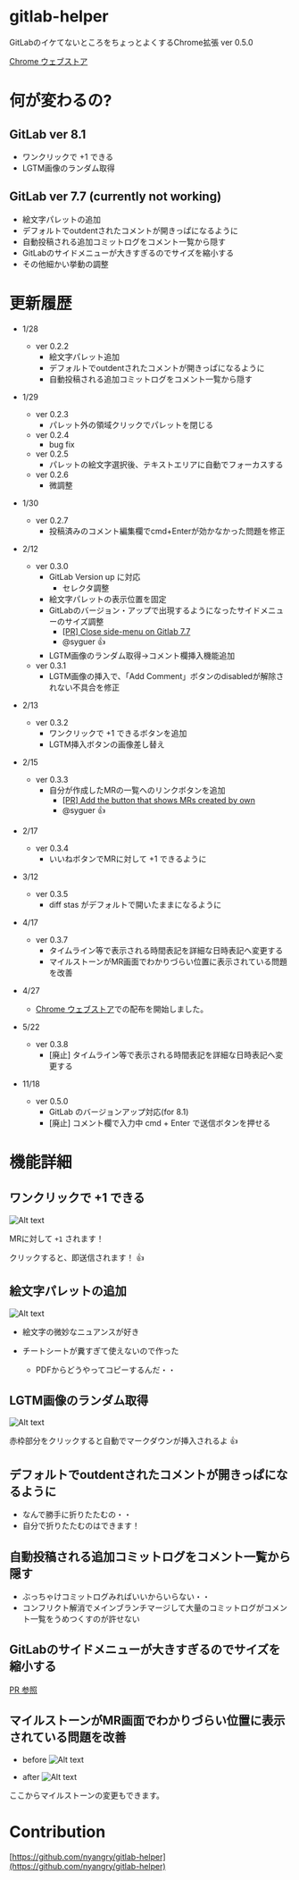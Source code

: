 gitlab-helper
=============


GitLabのイケてないところをちょっとよくするChrome拡張 ver 0.5.0

[Chrome ウェブストア](https://chrome.google.com/webstore/detail/gitlab-helper/llipkopkbbinmcoaecgnboheihnbpdkn)


# 何が変わるの?
## GitLab ver 8.1
- ワンクリックで +1 できる
- LGTM画像のランダム取得

## GitLab ver 7.7 (currently not working)
- 絵文字パレットの追加
- デフォルトでoutdentされたコメントが開きっぱになるように
- 自動投稿される追加コミットログをコメント一覧から隠す
- GitLabのサイドメニューが大きすぎるのでサイズを縮小する
- その他細かい挙動の調整


# 更新履歴

- 1/28
  - ver 0.2.2
    - 絵文字パレット追加
    - デフォルトでoutdentされたコメントが開きっぱになるように
    - 自動投稿される追加コミットログをコメント一覧から隠す
- 1/29
  - ver 0.2.3
    - パレット外の領域クリックでパレットを閉じる
   - ver 0.2.4
     - bug fix
   - ver 0.2.5
     - パレットの絵文字選択後、テキストエリアに自動でフォーカスする
   - ver 0.2.6
     - 微調整
- 1/30
  - ver 0.2.7
    - 投稿済みのコメント編集欄でcmd+Enterが効かなかった問題を修正
- 2/12
  - ver 0.3.0
    - GitLab Version up に対応
      - セレクタ調整
    - 絵文字パレットの表示位置を固定
    - GitLabのバージョン・アップで出現するようになったサイドメニューのサイズ調整
      - [[PR] Close side-menu on Gitlab 7.7](https://github.com/nyangry/gitlab-helper/pull/1)
      - @syguer :+1:
    - LGTM画像のランダム取得→コメント欄挿入機能追加
  - ver 0.3.1
    - LGTM画像の挿入で、「Add Comment」ボタンのdisabledが解除されない不具合を修正

- 2/13
  - ver 0.3.2
    - ワンクリックで +1 できるボタンを追加
    - LGTM挿入ボタンの画像差し替え

- 2/15
  - ver 0.3.3
    - 自分が作成したMRの一覧へのリンクボタンを追加
      - [[PR] Add the button that shows MRs created by own](https://github.com/nyangry/gitlab-helper/pull/3)
      - @syguer :+1:

- 2/17
  - ver 0.3.4
    - いいねボタンでMRに対して +1 できるように

- 3/12
   - ver 0.3.5
      - diff stas がデフォルトで開いたままになるように

- 4/17
  - ver 0.3.7
      - タイムライン等で表示される時間表記を詳細な日時表記へ変更する
      - マイルストーンがMR画面でわかりづらい位置に表示されている問題を改善

- 4/27
  - [Chrome ウェブストア](https://chrome.google.com/webstore/detail/gitlab-helper/llipkopkbbinmcoaecgnboheihnbpdkn)での配布を開始しました。

- 5/22
  - ver 0.3.8
      - [廃止] タイムライン等で表示される時間表記を詳細な日時表記へ変更する

- 11/18
  - ver 0.5.0
    - GitLab のバージョンアップ対応(for 8.1)
    - [廃止] コメント欄で入力中 cmd + Enter で送信ボタンを押せる


# 機能詳細


## ワンクリックで +1 できる
![Alt text](https://monosnap.com/file/EsIGBeHoFVbFBwKpmcW3p6PmhBCnjZ.png)

MRに対して `+1` されます！

クリックすると、即送信されます！ :+1:


## 絵文字パレットの追加
![Alt text](https://monosnap.com/file/mfcNZi2TRZsMJ5FFTAhFBoo4LoIzec.png)

- 絵文字の微妙なニュアンスが好き

- チートシートが糞すぎて使えないので作った
  - PDFからどうやってコピーするんだ・・

## LGTM画像のランダム取得
![Alt text](https://monosnap.com/file/MfcYsgxNeDpZJ56o4beSUth794SJvF.png)

赤枠部分をクリックすると自動でマークダウンが挿入されるよ :+1:


## デフォルトでoutdentされたコメントが開きっぱになるように
- なんで勝手に折りたたむの・・
- 自分で折りたたむのはできます！

## 自動投稿される追加コミットログをコメント一覧から隠す
- ぶっちゃけコミットログみればいいからいらない・・
- コンフリクト解消でメインブランチマージして大量のコミットログがコメント一覧をうめつくすのが許せない

## GitLabのサイドメニューが大きすぎるのでサイズを縮小する
[PR 参照](https://github.com/nyangry/gitlab-helper/pull/1)


## マイルストーンがMR画面でわかりづらい位置に表示されている問題を改善
- before
![Alt text](https://monosnap.com/file/bh1jzoNOzAMpey9J5dwLtNQJ5SLacZ.png)

- after
![Alt text](https://monosnap.com/file/NE4rpEAmjF101kcoliegH5BfpzX13D.png)

ここからマイルストーンの変更もできます。


# Contribution
[https://github.com/nyangry/gitlab-helper](https://github.com/nyangry/gitlab-helper)
